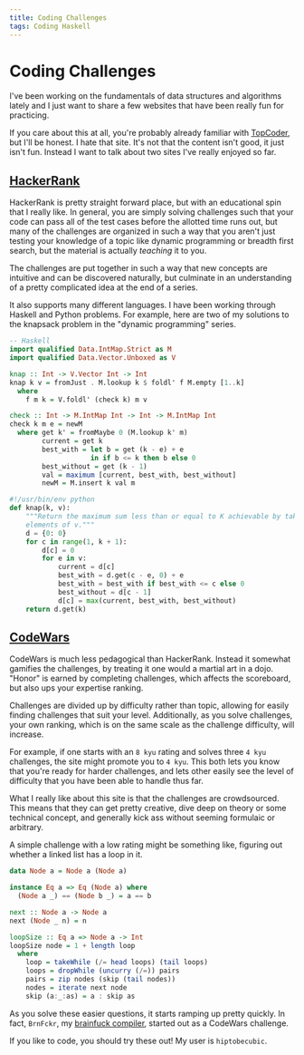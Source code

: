 ```yaml
---
title: Coding Challenges
tags: Coding Haskell
---
```


# Coding Challenges


I've been working on the fundamentals of data structures and algorithms lately
and I just want to share a few websites that have been really fun for
practicing.

If you care about this at all, you're probably already familiar with
[TopCoder](http://www.topcoder.com), but I'll be honest. I hate that site. It's
not that the content isn't good, it just isn't fun. Instead I want to talk
about two sites I've really enjoyed so far.

## [HackerRank](http://www.hackerrank.com)

HackerRank is pretty straight forward place, but with an educational spin that
I really like. In general, you are simply solving challenges such that your
code can pass all of the test cases before the allotted time runs out, but many
of the challenges are organized in such a way that you aren't just testing your
knowledge of a topic like dynamic programming or breadth first search, but the
material is actually *teaching* it to you.

The challenges are put together in such a way that new concepts are intuitive
and can be discovered naturally, but culminate in an understanding of a pretty
complicated idea at the end of a series.

It also supports many different languages. I have been working through Haskell
and Python problems. For example, here are two of my solutions to the knapsack
problem in the "dynamic programming" series.
```haskell
-- Haskell
import qualified Data.IntMap.Strict as M
import qualified Data.Vector.Unboxed as V

knap :: Int -> V.Vector Int -> Int
knap k v = fromJust . M.lookup k $ foldl' f M.empty [1..k]
  where
    f m k = V.foldl' (check k) m v

check :: Int -> M.IntMap Int -> Int -> M.IntMap Int
check k m e = newM
  where get k' = fromMaybe 0 (M.lookup k' m)
        current = get k
        best_with = let b = get (k - e) + e
                    in if b <= k then b else 0
        best_without = get (k - 1)
        val = maximum [current, best_with, best_without]
        newM = M.insert k val m
```
```python
#!/usr/bin/env python
def knap(k, v):
    """Return the maximum sum less than or equal to K achievable by taking
    elements of v."""
    d = {0: 0}
    for c in range(1, k + 1):
        d[c] = 0
        for e in v:
            current = d[c]
            best_with = d.get(c - e, 0) + e
            best_with = best_with if best_with <= c else 0
            best_without = d[c - 1]
            d[c] = max(current, best_with, best_without)
    return d.get(k)
```

## [CodeWars](http://www.codewars.com)

CodeWars is much less pedagogical than HackerRank. Instead it somewhat
gamifies the challenges, by treating it one would a martial art in a dojo.
"Honor" is earned by completing challenges, which affects the scoreboard, but
also ups your expertise ranking.

Challenges are divided up by difficulty rather than topic, allowing for easily
finding challenges that suit your level. Additionally, as you solve challenges,
your own ranking, which is on the same scale as the challenge difficulty, will
increase.

For example, if one starts with an `8 kyu` rating and solves three `4 kyu`
challenges, the site might promote you to `4 kyu`. This both lets you know that
you're ready for harder challenges, and lets other easily see the level of
difficulty that you have been able to handle thus far.

What I really like about this site is that the challenges are crowdsourced.
This means that they can get pretty creative, dive deep on theory or some
technical concept, and generally kick ass without seeming formulaic or
arbitrary.

A simple challenge with a low rating might be something like, figuring out
whether a linked list has a loop in it.

```haskell
data Node a = Node a (Node a)

instance Eq a => Eq (Node a) where
  (Node a _) == (Node b _) = a == b

next :: Node a -> Node a
next (Node _ n) = n

loopSize :: Eq a => Node a -> Int
loopSize node = 1 + length loop
  where
    loop = takeWhile (/= head loops) (tail loops)
    loops = dropWhile (uncurry (/=)) pairs
    pairs = zip nodes (skip (tail nodes))
    nodes = iterate next node
    skip (a:_:as) = a : skip as
```

As you solve these easier questions, it starts ramping up pretty quickly. In
fact, `BrnFckr`, my [brainfuck compiler][brnfckr], started out as a CodeWars
challenge.

If you like to code, you should try these out! My user is `hiptobecubic`.

[brnfckr]: https://github.com/johntyree/brnfckr

